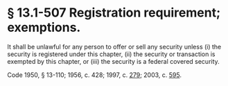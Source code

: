 # § 13.1-507 Registration requirement; exemptions.

<p>It shall be unlawful for any person to offer or sell any security unless (i) the security is registered under this chapter, (ii) the security or transaction is exempted by this chapter, or (iii) the security is a federal covered security.</p><p>Code 1950, § 13-110; 1956, c. 428; 1997, c. <a href='http://lis.virginia.gov/cgi-bin/legp604.exe?971+ful+CHAP0279'>279</a>; 2003, c. <a href='http://lis.virginia.gov/cgi-bin/legp604.exe?031+ful+CHAP0595'>595</a>.</p>